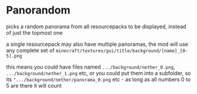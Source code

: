 # Panorandom

picks a random panorama from all resourcepacks to be displayed, instead of just the topmost one

a single resourcepack may also have multiple panoramas, the mod will use any complete set of `minecraft/textures/gui/title/background/[name]_[0-5].png`

this means you could have files named `.../background/nether_0.png`, `.../background/nether_1.png` etc, or you could put them into a subfolder, so its `".../background/nether/panorama_0.png` etc - as long as all numbers 0 to 5 are there it will count